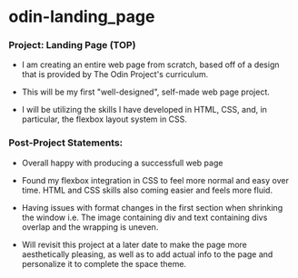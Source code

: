 # odin-landing_page
### Project: Landing Page (TOP)

- I am creating an entire web page from scratch, based off of a design that is provided by The Odin Project's curriculum. 

- This will be my first "well-designed", self-made web page project.

- I will be utilizing the skills I have developed in HTML, CSS, and, in particular, the flexbox layout system in CSS. 


### Post-Project Statements: 

- Overall happy with producing a successfull web page

- Found my flexbox integration in CSS to feel more normal and easy over time. HTML and CSS skills also coming easier and feels more fluid. 

- Having issues with format changes in the first section when shrinking the window 
    i.e. The image containing div and text containing divs overlap and the wrapping is uneven.

- Will revisit this project at a later date to make the page more aesthetically pleasing, as well as to add actual info to the page and personalize it to complete the space theme. 
